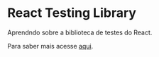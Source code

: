 # React Testing Library

Aprendndo sobre a biblioteca de testes do React.

Para saber mais acesse [aqui](https://testing-library.com/docs/react-testing-library/intro).